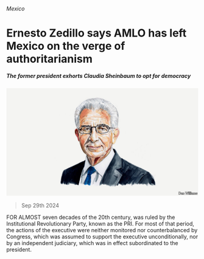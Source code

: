 ###### Mexico

# Ernesto Zedillo says AMLO has left Mexico on the verge of authoritarianism 

##### The former president exhorts Claudia Sheinbaum to opt for democracy 

![image](images/20240926_BID001.jpg) 

> Sep 29th 2024 

FOR ALMOST seven decades of the 20th century,  was ruled by the Institutional Revolutionary Party, known as the PRI. For most of that period, the actions of the executive were neither monitored nor counterbalanced by Congress, which was assumed to support the executive unconditionally, nor by an independent judiciary, which was in effect subordinated to the president. 

